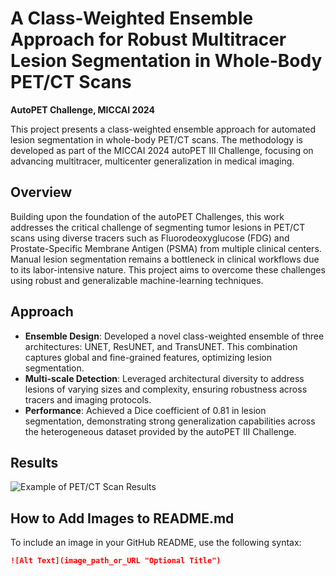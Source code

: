 # A Class-Weighted Ensemble Approach for Robust Multitracer Lesion Segmentation in Whole-Body PET/CT Scans  
**AutoPET Challenge, MICCAI 2024**  

This project presents a class-weighted ensemble approach for automated lesion segmentation in whole-body PET/CT scans. The methodology is developed as part of the MICCAI 2024 autoPET III Challenge, focusing on advancing multitracer, multicenter generalization in medical imaging.

## Overview  
Building upon the foundation of the autoPET Challenges, this work addresses the critical challenge of segmenting tumor lesions in PET/CT scans using diverse tracers such as Fluorodeoxyglucose (FDG) and Prostate-Specific Membrane Antigen (PSMA) from multiple clinical centers. Manual lesion segmentation remains a bottleneck in clinical workflows due to its labor-intensive nature. This project aims to overcome these challenges using robust and generalizable machine-learning techniques.

## Approach  
- **Ensemble Design**: Developed a novel class-weighted ensemble of three architectures: UNET, ResUNET, and TransUNET. This combination captures global and fine-grained features, optimizing lesion segmentation.  
- **Multi-scale Detection**: Leveraged architectural diversity to address lesions of varying sizes and complexity, ensuring robustness across tracers and imaging protocols.  
- **Performance**: Achieved a Dice coefficient of 0.81 in lesion segmentation, demonstrating strong generalization capabilities across the heterogeneous dataset provided by the autoPET III Challenge.  

## Results  
![Example of PET/CT Scan Results](images/pet_ct_example.png "PET/CT Example")

## How to Add Images to README.md  
To include an image in your GitHub README, use the following syntax:  

```markdown
![Alt Text](image_path_or_URL "Optional Title")
